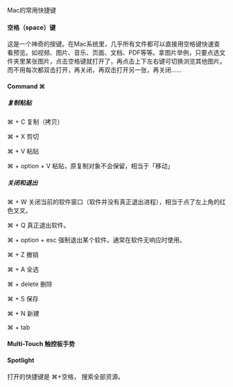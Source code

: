 Mac的常用快捷键

#### 空格（space）键

这是一个神奇的按键。在Mac系统里，几乎所有文件都可以直接用空格键快速查看预览。如视频、图片、音乐、页面、文档、PDF等等。拿图片举例，只要点选文件夹里某张图片，点击空格键就打开了，再点击上下左右键可切换浏览其他图片。而不用每次都双击打开，再关闭，再双击打开另一张，再关闭……

#### Command ⌘

##### 复制粘贴

⌘ + C 复制（拷贝）

⌘ + X 剪切

⌘ + V 粘贴

⌘ + option + V 粘贴，原复制对象不会保留，相当于「移动」

##### 关闭和退出

⌘ + W 关闭当前的软件窗口（软件并没有真正退出进程），相当于点了左上角的红色叉叉。

⌘ + Q 真正退出软件。

⌘ + option + esc 强制退出某个软件。通常在软件无响应时使用。

⌘ + Z 撤销

⌘ + A 全选

⌘ + delete 删除

⌘ + S 保存

⌘ + N 新建

⌘ + tab



#### Multi-Touch 触控板手势

#### Spotlight

打开的快捷键是 ⌘+空格， 搜索全部资源。



